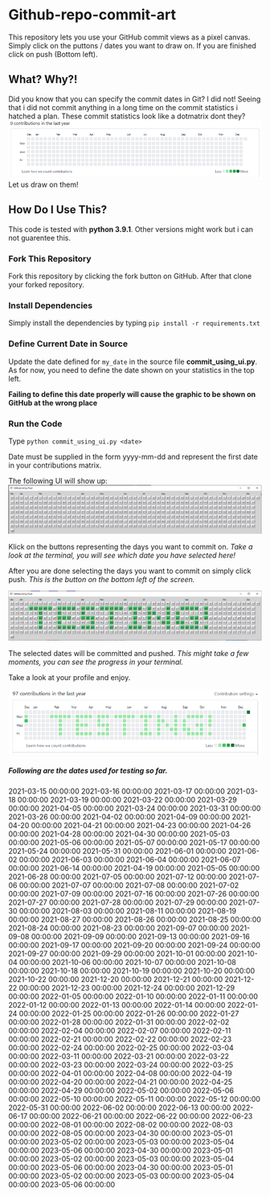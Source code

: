 # Github-repo-commit-art
This repository lets you use your GitHub commit views as a pixel canvas. Simply click on the puttons / dates you want 
to draw on. If you are finished click on push (Bottom left).

## What? Why?!
Did you know that you can specify the commit dates in Git?
I did not!
Seeing that i did not commit anything in a long time on the commit statistics i hatched a plan.
These commit statistics look like a dotmatrix dont they?
![There is something missing here!](doc/img/empty_commit_statistics.PNG?raw=true "Empty statistics")
Let us draw on them!

## How Do I Use This?
This code is tested with **python 3.9.1**. Other versions might work but i can not guarentee this.

### Fork This Repository
Fork this repository by clicking the fork button on GitHub.
After that clone your forked repository.

### Install Dependencies
Simply install the dependencies by typing
`pip install -r requirements.txt`

### Define Current Date in Source
Update the date defined for `my_date` in the source file **commit_using_ui.py**.
As for now, you need to define the date shown on your statistics in the top left.

**Failing to define this date properly will cause the graphic to be shown on GitHub at the wrong place**

### Run the Code
Type 
`python commit_using_ui.py <date>`

Date must be supplied in the form yyyy-mm-dd and represent the first date in your contributions matrix.

The following UI will show up:
![There is something missing here!](doc/img/Empty_ui.PNG?raw=true "Empty UI")

Klick on the buttons representing the days you want to commit on.
*Take a look at the terminal, you will see which date you have selected here!*

After you are done selecting the days you want to commit on simply click push.
*This is the button on the bottom left of the screen.*

![There is something missing here!](doc/img/Testing_ui.PNG?raw=true "Testing written in UI")

The selected dates will be committed and pushed.
*This might take a few moments, you can see the progress in your terminal.*

Take a look at your profile and enjoy.

![There is something missing here!](doc/img/Github_test.PNG?raw=true "Testing as commits on GitHub")

##### Following are the dates used for testing so far.
2021-03-15 00:00:00
2021-03-16 00:00:00
2021-03-17 00:00:00
2021-03-18 00:00:00
2021-03-19 00:00:00
2021-03-22 00:00:00
2021-03-29 00:00:00
2021-04-05 00:00:00
2021-03-24 00:00:00
2021-03-31 00:00:00
2021-03-26 00:00:00
2021-04-02 00:00:00
2021-04-09 00:00:00
2021-04-20 00:00:00
2021-04-21 00:00:00
2021-04-23 00:00:00
2021-04-26 00:00:00
2021-04-28 00:00:00
2021-04-30 00:00:00
2021-05-03 00:00:00
2021-05-06 00:00:00
2021-05-07 00:00:00
2021-05-17 00:00:00
2021-05-24 00:00:00
2021-05-31 00:00:00
2021-06-01 00:00:00
2021-06-02 00:00:00
2021-06-03 00:00:00
2021-06-04 00:00:00
2021-06-07 00:00:00
2021-06-14 00:00:00
2021-04-19 00:00:00
2021-05-05 00:00:00
2021-06-28 00:00:00
2021-07-05 00:00:00
2021-07-12 00:00:00
2021-07-06 00:00:00
2021-07-07 00:00:00
2021-07-08 00:00:00
2021-07-02 00:00:00
2021-07-09 00:00:00
2021-07-16 00:00:00
2021-07-26 00:00:00
2021-07-27 00:00:00
2021-07-28 00:00:00
2021-07-29 00:00:00
2021-07-30 00:00:00
2021-08-03 00:00:00
2021-08-11 00:00:00
2021-08-19 00:00:00
2021-08-27 00:00:00
2021-08-26 00:00:00
2021-08-25 00:00:00
2021-08-24 00:00:00
2021-08-23 00:00:00
2021-09-07 00:00:00
2021-09-08 00:00:00
2021-09-09 00:00:00
2021-09-13 00:00:00
2021-09-16 00:00:00
2021-09-17 00:00:00
2021-09-20 00:00:00
2021-09-24 00:00:00
2021-09-27 00:00:00
2021-09-29 00:00:00
2021-10-01 00:00:00
2021-10-04 00:00:00
2021-10-06 00:00:00
2021-10-07 00:00:00
2021-10-08 00:00:00
2021-10-18 00:00:00
2021-10-19 00:00:00
2021-10-20 00:00:00
2021-10-22 00:00:00
2021-12-20 00:00:00
2021-12-21 00:00:00
2021-12-22 00:00:00
2021-12-23 00:00:00
2021-12-24 00:00:00
2021-12-29 00:00:00
2022-01-05 00:00:00
2022-01-10 00:00:00
2022-01-11 00:00:00
2022-01-12 00:00:00
2022-01-13 00:00:00
2022-01-14 00:00:00
2022-01-24 00:00:00
2022-01-25 00:00:00
2022-01-26 00:00:00
2022-01-27 00:00:00
2022-01-28 00:00:00
2022-01-31 00:00:00
2022-02-02 00:00:00
2022-02-04 00:00:00
2022-02-07 00:00:00
2022-02-11 00:00:00
2022-02-21 00:00:00
2022-02-22 00:00:00
2022-02-23 00:00:00
2022-02-24 00:00:00
2022-02-25 00:00:00
2022-03-04 00:00:00
2022-03-11 00:00:00
2022-03-21 00:00:00
2022-03-22 00:00:00
2022-03-23 00:00:00
2022-03-24 00:00:00
2022-03-25 00:00:00
2022-04-01 00:00:00
2022-04-08 00:00:00
2022-04-19 00:00:00
2022-04-20 00:00:00
2022-04-21 00:00:00
2022-04-25 00:00:00
2022-04-29 00:00:00
2022-05-02 00:00:00
2022-05-06 00:00:00
2022-05-10 00:00:00
2022-05-11 00:00:00
2022-05-12 00:00:00
2022-05-31 00:00:00
2022-06-02 00:00:00
2022-06-13 00:00:00
2022-06-17 00:00:00
2022-06-21 00:00:00
2022-06-22 00:00:00
2022-06-23 00:00:00
2022-08-01 00:00:00
2022-08-02 00:00:00
2022-08-03 00:00:00
2022-08-05 00:00:00
2023-04-30 00:00:00
2023-05-01 00:00:00
2023-05-02 00:00:00
2023-05-03 00:00:00
2023-05-04 00:00:00
2023-05-06 00:00:00
2023-04-30 00:00:00
2023-05-01 00:00:00
2023-05-02 00:00:00
2023-05-03 00:00:00
2023-05-04 00:00:00
2023-05-06 00:00:00
2023-04-30 00:00:00
2023-05-01 00:00:00
2023-05-02 00:00:00
2023-05-03 00:00:00
2023-05-04 00:00:00
2023-05-06 00:00:00
